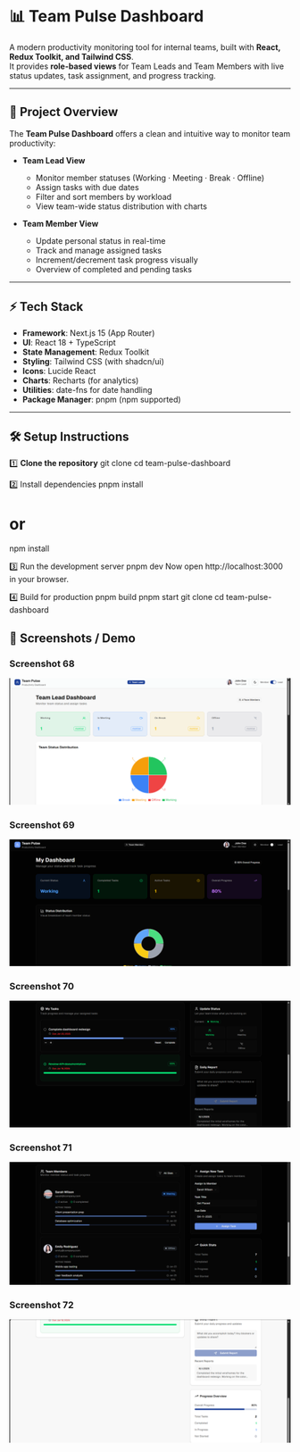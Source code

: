 # 📊 Team Pulse Dashboard

A modern productivity monitoring tool for internal teams, built with **React, Redux Toolkit, and Tailwind CSS**.  
It provides **role-based views** for Team Leads and Team Members with live status updates, task assignment, and progress tracking.

---

## 🚀 Project Overview

The **Team Pulse Dashboard** offers a clean and intuitive way to monitor team productivity:

- **Team Lead View**
  - Monitor member statuses (Working · Meeting · Break · Offline)
  - Assign tasks with due dates
  - Filter and sort members by workload
  - View team-wide status distribution with charts

- **Team Member View**
  - Update personal status in real-time
  - Track and manage assigned tasks
  - Increment/decrement task progress visually
  - Overview of completed and pending tasks

---

## ⚡ Tech Stack

- **Framework**: Next.js 15 (App Router)  
- **UI**: React 18 + TypeScript  
- **State Management**: Redux Toolkit  
- **Styling**: Tailwind CSS (with shadcn/ui)  
- **Icons**: Lucide React  
- **Charts**: Recharts (for analytics)  
- **Utilities**: date-fns for date handling  
- **Package Manager**: pnpm (npm supported)  

---

## 🛠 Setup Instructions

1️⃣ **Clone the repository**
git clone <repository-url>
cd team-pulse-dashboard


2️⃣ Install dependencies
pnpm install
# or
npm install


3️⃣ Run the development server
pnpm dev
Now open http://localhost:3000 in your browser.


4️⃣ Build for production
pnpm build
pnpm start
git clone <repository-url>
cd team-pulse-dashboard


## 📸 Screenshots / Demo

### Screenshot 68
![Screenshot 68](screenshots/Screenshot%20%2868%29.png)

### Screenshot 69
![Screenshot 69](screenshots/Screenshot%20%2869%29.png)

### Screenshot 70
![Screenshot 70](screenshots/Screenshot%20%2870%29.png)

### Screenshot 71
![Screenshot 71](screenshots/Screenshot%20%2871%29.png)

### Screenshot 72
![Screenshot 72](screenshots/Screenshot%20%2872%29.png)

